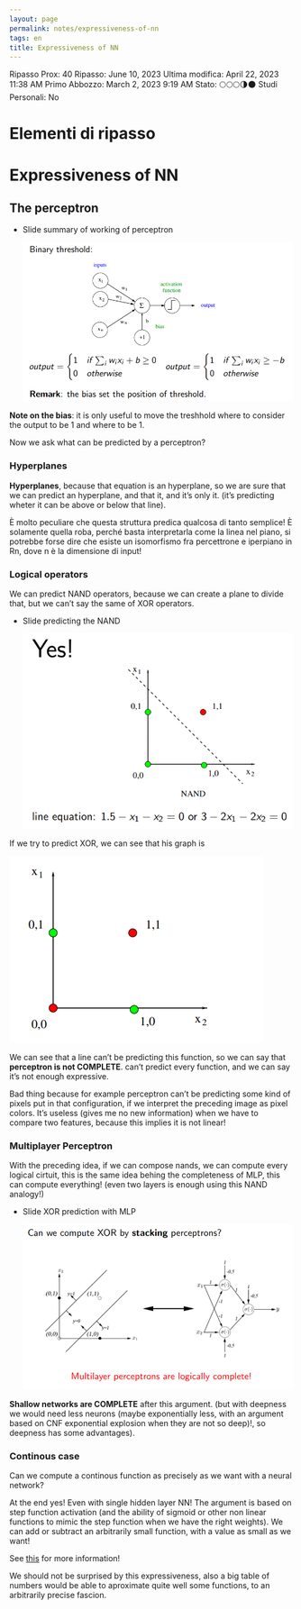 ```yaml
---
layout: page
permalink: notes/expressiveness-of-nn
tags: en
title: Expressiveness of NN
---
```


Ripasso Prox: 40
Ripasso: June 10, 2023
Ultima modifica: April 22, 2023 11:38 AM
Primo Abbozzo: March 2, 2023 9:19 AM
Stato: 🌕🌕🌕🌗🌑
Studi Personali: No

# Elementi di ripasso

# Expressiveness of NN

## The perceptron

- Slide summary of working of perceptron

    <img src="/images/notes/image/universita/ex-notion/Expressiveness of NN/Untitled.png" alt="image/universita/ex-notion/Expressiveness of NN/Untitled">


**Note on the bias**: it is only useful to move the treshhold where to consider the output to be 1 and where to be 1.

Now we ask what can be predicted by a perceptron?

### Hyperplanes

**Hyperplanes**, because that equation is an hyperplane, so we are sure that we can predict an hyperplane, and that it, and it’s only it. (it’s predicting wheter it can be above or below that line).

È molto peculiare che questa struttura predica qualcosa di tanto semplice! È solamente quella roba, perché basta interpretarla come la linea nel piano, si potrebbe forse dire che esiste un isomorfismo fra percettrone e iperpiano in Rn, dove n è la dimensione di input!

### Logical operators

We can predict NAND operators, because we can create a plane to divide that, but we can’t say the same of XOR operators.

- Slide predicting the NAND

    <img src="/images/notes/image/universita/ex-notion/Expressiveness of NN/Untitled 1.png" alt="image/universita/ex-notion/Expressiveness of NN/Untitled 1">


If we try to predict XOR, we can see that his graph is

<img src="/images/notes/image/universita/ex-notion/Expressiveness of NN/Untitled 2.png" alt="image/universita/ex-notion/Expressiveness of NN/Untitled 2">

We can see that a line can’t be predicting this function, so we can say that **perceptron is not COMPLETE**. can’t predict every function, and we can say it’s not enough expressive.

Bad thing because for example perceptron can’t be predicting some kind of pixels put in that configuration, if we interpret the preceding image as pixel colors. It’s useless (gives me no new information) when we have to compare two features, because this implies it is not linear!

### Multiplayer Perceptron

With the preceding idea, if we can compose nands, we can compute every logical cirtuit, this is the same idea behing the completeness of MLP, this can compute everything! (even two layers is enough using this NAND analogy!)

- Slide XOR prediction with MLP

    <img src="/images/notes/image/universita/ex-notion/Expressiveness of NN/Untitled 3.png" alt="image/universita/ex-notion/Expressiveness of NN/Untitled 3">


**Shallow networks are COMPLETE** after this argument. (but with deepness we would need less neurons (maybe exponentially less, with an argument based on CNF exponential explosion when they are not so deep)!, so deepness has some advantages).

### Continous case

Can we compute a continous function as precisely as we want with a neural network?

At the end yes! Even with single hidden layer NN! The argument is based on step function activation (and the ability of sigmoid or other non linear functions to mimic the step function when we have the right weights). We can add or subtract an arbitrarily small function, with a value as small as we want!

See [this](http://neuralnetworksanddeeplearning.com/chap4.html) for more information!

We should not be surprised by this expressiveness, also a big table of numbers would be able to aproximate quite well some functions, to an arbitrarily precise fascion.